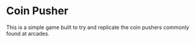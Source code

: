 # Coin Pusher

This is a simple game built to try and replicate the coin pushers commonly found at arcades.